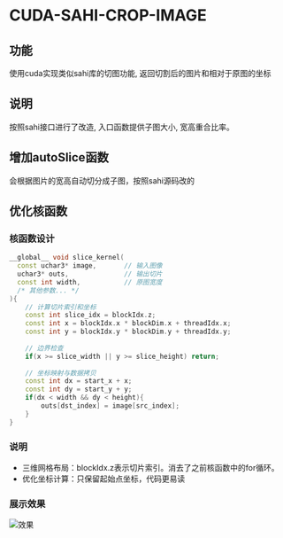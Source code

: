 # CUDA-SAHI-CROP-IMAGE
## 功能
使用cuda实现类似sahi库的切图功能, 返回切割后的图片和相对于原图的坐标

## 说明
按照sahi接口进行了改造, 入口函数提供子图大小, 宽高重合比率。

## 增加autoSlice函数
会根据图片的宽高自动切分成子图，按照sahi源码改的

## 优化核函数
### 核函数设计
```C++
__global__ void slice_kernel(
  const uchar3* image,       // 输入图像
  uchar3* outs,              // 输出切片
  const int width,           // 原图宽度
  /* 其他参数... */
){
    // 计算切片索引和坐标
    const int slice_idx = blockIdx.z;
    const int x = blockIdx.x * blockDim.x + threadIdx.x;
    const int y = blockIdx.y * blockDim.y + threadIdx.y;
    
    // 边界检查
    if(x >= slice_width || y >= slice_height) return;
    
    // 坐标映射与数据拷贝
    const int dx = start_x + x;
    const int dy = start_y + y;
    if(dx < width && dy < height){
        outs[dst_index] = image[src_index];
    }
}
```
### 说明
- 三维网格布局：blockIdx.z表示切片索引。消去了之前核函数中的for循环。
- 优化坐标计算：只保留起始点坐标，代码更易读

### 展示效果
![效果](https://github.com/leon0514/cuda-sahi-crop-image/blob/main/workspace/test.gif)